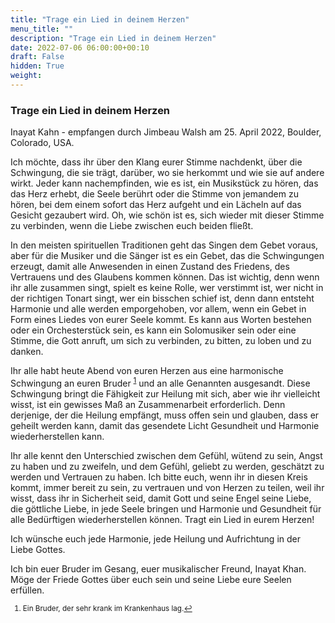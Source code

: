 ```yaml
---
title: "Trage ein Lied in deinem Herzen"
menu_title: ""
description: "Trage ein Lied in deinem Herzen"
date: 2022-07-06 06:00:00+00:10
draft: False
hidden: True
weight:
---
```

### Trage ein Lied in deinem Herzen

Inayat Kahn - empfangen durch Jimbeau Walsh am 25. April 2022, Boulder, Colorado, USA.

Ich möchte, dass ihr über den Klang eurer Stimme nachdenkt, über die Schwingung, die sie trägt, darüber, wo sie herkommt und wie sie auf andere wirkt. Jeder kann nachempfinden, wie es ist, ein Musikstück zu hören, das das Herz erhebt, die Seele berührt oder die Stimme von jemandem zu hören, bei dem einem sofort das Herz aufgeht und ein Lächeln auf das Gesicht gezaubert wird. Oh, wie schön ist es, sich wieder mit dieser Stimme zu verbinden, wenn die Liebe zwischen euch beiden fließt.

In den meisten spirituellen Traditionen geht das Singen dem Gebet voraus, aber für die Musiker und die Sänger ist es ein Gebet, das die Schwingungen erzeugt, damit alle Anwesenden in einen Zustand des Friedens, des Vertrauens und des Glaubens kommen können. Das ist wichtig, denn wenn ihr alle zusammen singt, spielt es keine Rolle, wer verstimmt ist, wer nicht in der richtigen Tonart singt, wer ein bisschen schief ist, denn dann entsteht Harmonie und alle werden emporgehoben, vor allem, wenn ein Gebet in Form eines Liedes von eurer Seele kommt. Es kann aus Worten bestehen oder ein Orchesterstück sein, es kann ein Solomusiker sein oder eine Stimme, die Gott anruft, um sich zu verbinden, zu bitten, zu loben und zu danken.

Ihr alle habt heute Abend von euren Herzen aus eine harmonische Schwingung an euren Bruder <sup id="a1">[1](#f1)</sup> und an alle Genannten ausgesandt. Diese Schwingung bringt die Fähigkeit zur Heilung mit sich, aber wie ihr vielleicht wisst, ist ein gewisses Maß an Zusammenarbeit erforderlich. Denn derjenige, der die Heilung empfängt, muss offen sein und glauben, dass er geheilt werden kann, damit das gesendete Licht Gesundheit und Harmonie wiederherstellen kann.

Ihr alle kennt den Unterschied zwischen dem Gefühl, wütend zu sein, Angst zu haben und zu zweifeln, und dem Gefühl, geliebt zu werden, geschätzt zu werden und Vertrauen zu haben. Ich bitte euch, wenn ihr in diesen Kreis kommt, immer bereit zu sein, zu vertrauen und von Herzen zu teilen, weil ihr wisst, dass ihr in Sicherheit seid, damit Gott und seine Engel seine Liebe, die göttliche Liebe, in jede Seele bringen und Harmonie und Gesundheit für alle Bedürftigen wiederherstellen können. Tragt ein Lied in eurem Herzen!

Ich wünsche euch jede Harmonie, jede Heilung und Aufrichtung in der Liebe Gottes.

Ich bin euer Bruder im Gesang, euer musikalischer Freund, Inayat Khan. Möge der Friede Gottes über euch sein und seine Liebe eure Seelen erfüllen.
<small>

1. <large id="f1"> Ein Bruder, der sehr krank im Krankenhaus lag.[↩](#a1)
